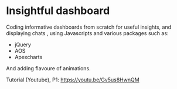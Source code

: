 # Insightful dashboard

Coding informative dashboards from scratch for useful insights, and displaying chats , using Javascripts and various packages such as: 
* jQuery 
* AOS
* Apexcharts

And adding flavoure of animations.

Tutorial (Youtube),
P1: https://youtu.be/Gv5us8HwnQM




